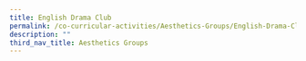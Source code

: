 ```yaml
---
title: English Drama Club
permalink: /co-curricular-activities/Aesthetics-Groups/English-Drama-Club
description: ""
third_nav_title: Aesthetics Groups
---
```


